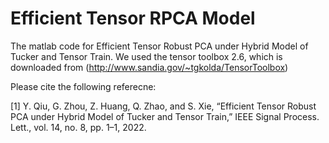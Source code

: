 # Efficient Tensor RPCA Model
The matlab code for Efficient Tensor Robust PCA under Hybrid Model of Tucker and Tensor Train. We used the tensor toolbox 2.6, which is downloaded from (http://www.sandia.gov/~tgkolda/TensorToolbox)

Please cite the following referecne:

[1] Y. Qiu, G. Zhou, Z. Huang, Q. Zhao, and S. Xie, “Efficient Tensor Robust PCA under Hybrid Model of Tucker and Tensor Train,” IEEE Signal Process. Lett., vol. 14, no. 8, pp. 1–1, 2022.

